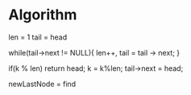 
# Algorithm


len = 1   tail = head

while(tail->next != NULL){
	len++, tail = tail -> next;
}

if(k % len) return head;
k = k%len;
tail->next = head;

newLastNode = find